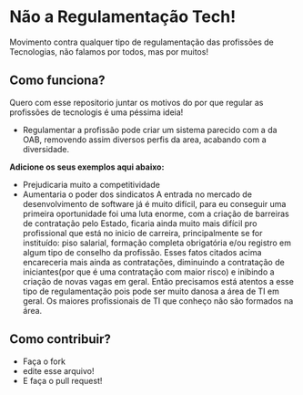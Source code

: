 # Não a Regulamentação Tech!
Movimento contra qualquer tipo de regulamentação das profissões de Tecnologias, não falamos por todos, mas por muitos!

## Como funciona?
Quero com esse repositorio juntar os motivos do por que regular as profissões de tecnologis é uma péssima ideia!

* Regulamentar a profissão pode criar um sistema parecido com a da OAB, removendo assim diversos perfis da area, acabando com a diversidade.

 **Adicione os seus exemplos aqui abaixo:**
 
 * Prejudicaria muito a competitividade
 * Aumentaria o poder dos sindicatos
    A entrada no mercado de desenvolvimento de software já é muito difícil, para eu conseguir uma primeira oportunidade foi uma luta enorme, com a criação de barreiras de contratação pelo Estado, ficaria ainda muito mais difícil pro profissional que está no inicio de carreira, principalmente se for instituído: piso salarial, formação completa obrigatória e/ou registro em algum tipo de conselho da profissão. Esses fatos citados acima encareceria mais ainda as contratações, diminuindo a contratação
    de iniciantes(por que é uma contratação com maior risco) e inibindo a criação de novas vagas em geral. Então precisamos está atentos a esse tipo de regulamentação pois pode ser muito danosa a área de TI em geral. Os maiores profissionais de TI que conheço não são formados na área.

## Como contribuir?

* Faça o fork
* edite esse arquivo! 
* E faça o pull request!
